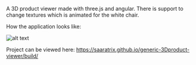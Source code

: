 A 3D product viewer made with three.js and angular. 
There is support to change textures which is animated for the white chair.

How the application looks like:

![alt text](exampleimage.png)

Project can be viewed here:
https://saaratrix.github.io/generic-3Dproduct-viewer/build/
